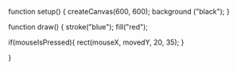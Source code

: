function setup() {
  createCanvas(600, 600);
  background ("black");
}

function draw() {
  stroke("blue");
  fill("red");
  
  if(mouseIsPressed){
    rect(mouseX, movedY, 20, 35);
  }
  
}
